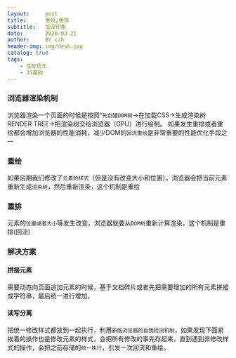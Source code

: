 ```yaml
---
layout:     post
title:      重绘/重排 
subtitle:   加深印象
date:       2020-03-21
author:     BY czh
header-img: img/desk.jpg
catalog: true
tags:
    - 性能优化
    - JS基础
---
```


### 浏览器渲染机制

浏览器渲染一个页面的时候是按照“`先创建DOM树`->在加载CSS->生成渲染树 RENDER TREE->把渲染树交给浏览器（GPU）进行绘制。
如果发生重排或者重绘都会增加浏览器的性能消耗，减少DOM的`回流重绘`是非常重要的性能优化手段之一

### 重绘

如果后期我们修改了`元素的样式`（但是没有改变大小和位置），浏览器会把当前元素重新生成`渲染树`，然后重新渲染，这个机制是重绘

### 重排

元素的`位置或者大小`等发生改变，浏览器就要从`DOM树`重新计算渲染，这个机制是重排(回流)

### 解决方案

#### 拼接元素
需要动态向页面追加元素的时候，基于文档碎片或者先把需要增加的所有元素拼接成字符串，最后统一进行增加。

#### 读写分离
把统一修改样式都放到一起执行，利用`新版浏览器的自我检测机制`，如果发现下面紧挨着的操作也是修改元素的样式，会把所有修改的事先存起来，直到遇到非修改样式的操作，会把之前存储的`统一执行`，引发一次回流和重绘。

